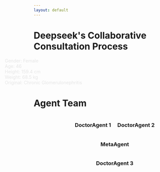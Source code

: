 ```yaml
---
layout: default
---
```


<div class="text-center">
  <h1 class="text-3xl font-bold text-indigo-800 mb-2">Deepseek's Collaborative Consultation Process</h1>
</div>

<div class="grid grid-cols-2 gap-8 h-full">
  <div class="flex flex-col space-y-6">
    <div class="bg-white p-6 rounded-xl shadow-md animate-slide-in-left">
      <div class="grid grid-cols-2 gap-4 text-sm">
        <div class="flex items-center">
          <i-carbon-gender-female class="text-pink-500 mr-2 w-5 h-5" />
          <span>Gender: Female</span>
        </div>
        <div class="flex items-center">
          <i-carbon-calendar class="text-blue-500 mr-2 w-5 h-5" />
          <span>Age: 46</span>
        </div>
        <div class="flex items-center">
          <i-carbon-height class="text-green-500 mr-2 w-5 h-5" />
          <span>Height: 159.4 cm</span>
        </div>
        <div class="flex items-center">
          <i-carbon-weight class="text-purple-500 mr-2 w-5 h-5" />
          <span>Weight: 68.5 kg</span>
        </div>
        <div class="col-span-2 flex items-start">
          <i-carbon-warning class="text-red-500 mr-2 w-5 h-5 flex-shrink-0" />
          <span>Original: Chronic Glomerulonephritis</span>
        </div>
      </div>
    </div>
    <div class="bg-white p-3 rounded-xl shadow-md animate-slide-in-right">
      <line-chart />
    </div>
  </div>

  <div class="relative">
    <div v-click=1 class="text-center">
      <h1 class="text-2xl text-indigo-800 mb-2">Agent Team</h1>
    </div>
    <div v-click=1 class="triangle-container">
      <div class="triangle-row mb-8 mt-8">
        <div class="relative bg-red-50 rounded-2xl p-3 shadow-lg hover:shadow-xl transition-all duration-300">
          <div class="absolute -top-6 left-1/2 -translate-x-1/2">
            <carbon:ai class="text-4xl text-red-600 bg-white rounded-full p-2 shadow-md" />
          </div>
          <h3 class="text-xl font-bold text-red-800 mb-4 mt-2">DoctorAgent 1</h3>
        </div>
        <div class="relative bg-green-50 rounded-2xl p-3 shadow-lg hover:shadow-xl transition-all duration-300">
          <div class="absolute -top-6 left-1/2 -translate-x-1/2">
            <carbon:ai class="text-4xl text-emerald-600 bg-white rounded-full p-2 shadow-md" />
          </div>
          <h3 class="text-xl font-bold text-green-800 mb-4 mt-2">DoctorAgent 2</h3>
        </div>
      </div>
      <div class="triangle-row mb-8">
        <div class="relative bg-yellow-50 rounded-2xl p-3 shadow-lg hover:shadow-xl transition-all duration-300">
          <div class="absolute -top-6 left-1/2 -translate-x-1/2">
            <carbon:light class="text-4xl text-yellow-500 bg-white rounded-full p-2 shadow-md" />
          </div>
          <h3 class="text-xl font-bold text-yellow-500 mb-4 mt-2">MetaAgent</h3>
        </div>
      </div>
      <div class="triangle-row">
        <div class="relative bg-purple-50 rounded-2xl p-3 shadow-lg hover:shadow-xl transition-all duration-300">
          <div class="absolute -top-6 left-1/2 -translate-x-1/2">
            <carbon:ai class="text-4xl text-purple-600 bg-white rounded-full p-2 shadow-md" />
          </div>
          <h3 class="text-xl font-bold text-purple-800 mb-4 mt-2">DoctorAgent 3</h3>
        </div>
      </div>
    </div>
  </div>
</div>

<style>
.animate-slide-in-left {
  animation: slideInLeft 0.8s ease-out;
}

.animate-slide-in-right {
  animation: slideInRight 0.8s ease-out;
}

@keyframes slideInLeft {
  from { transform: translateX(-100px); opacity: 0; }
  to { transform: translateX(0); opacity: 1; }
}

@keyframes slideInRight {
  from { transform: translateX(100px); opacity: 0; }
  to { transform: translateX(0); opacity: 1; }
}

[v-click] {
  --v-click-delay-enter: 0.3s;
}

.triangle-container {
  flex-direction: column;
  align-items: center;
}

.triangle-row {
  display: flex;
  justify-content: center;
  gap: 20px; /* 调整图片之间的间距 */
}
</style>